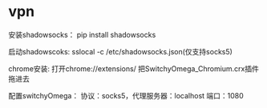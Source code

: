# vpn
安装shadowsocks：
	pip install shadowsocks

启动shadowscoks:
	sslocal -c /etc/shadowsocks.json(仅支持socks5)

chrome安装:
	 打开chrome://extensions/ 把SwitchyOmega_Chromium.crx插件拖进去

配置switchyOmega：
	协议：socks5，代理服务器：localhost 端口：1080
	
